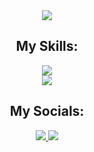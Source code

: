 <div align="center">
  <img
    src="https://readme-typing-svg.herokuapp.com/?font=Righteous&size=35&center=true&vCenter=true&width=500&height=70&color=00BCD4&duration=3000&lines=Hi+There!+👋;+I'm+Yashar+Mohamadi!;"
  />

  <h2>My Skills:</h2>
  <img
    src="https://skillicons.dev/icons?i=html,css,bootstrap,javascript,react"
  />
  <br />
  <img
    src="https://skillicons.dev/icons?i=vscode,github,git,firebase"
  />
  <h2>My Socials:</h2>
<!--   <a href="https://www.instagram.com/yasharmohammaddi?igsh=MWpiMnVkOG11MzBjZg==">
  <img
    src="https://skillicons.dev/icons?i=instagram"
  />
  </a> -->
  <a href="https://T.me/YasharMohamaddi">
    <img
      src="https://img.shields.io/badge/telegram-333333?style=for-the-badge&logo=telegram&logoColor=blue"
    />
  </a>

  
  <a href="mailto:yashar22mo@gmail.com">
    <img
      src="https://img.shields.io/badge/Gmail-333333?style=for-the-badge&logo=gmail&logoColor=red"
    />
  </a>
</div>
